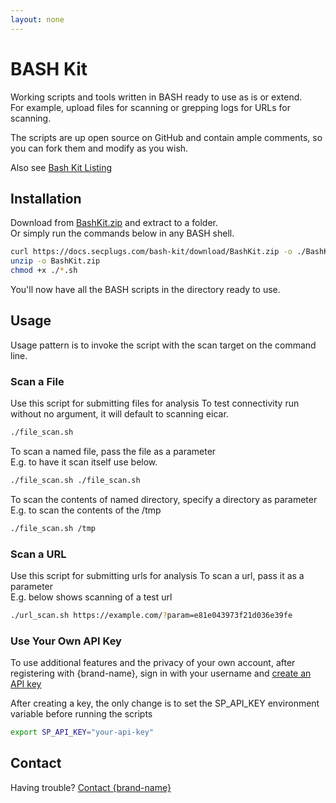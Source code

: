 ```yaml
---
layout: none
---
```

# BASH Kit
Working scripts and tools written in BASH ready to use as is or extend.  
For example, upload files for scanning or grepping logs for URLs for scanning. 
  
The scripts are up open source on GitHub and contain ample comments, so you can fork them and modify as you wish.

Also see [Bash Kit Listing](/plugin-list/plugin-secplugs-bash-kit)

## Installation
Download from [BashKit.zip](https://docs.secplugs.com/bash-kit/download/BashKit.zip) and extract to a folder.  
Or simply run the commands below in any BASH shell.
```bash
curl https://docs.secplugs.com/bash-kit/download/BashKit.zip -o ./BashKit.zip
unzip -o BashKit.zip
chmod +x ./*.sh
```
You'll now have all the BASH scripts in the directory ready to use.

## Usage
Usage pattern is to invoke the script with the scan target on the command line.

### Scan a File
Use this script for submitting files for analysis
To test connectivity run without no argument, it will default to scanning eicar.  
```bash
./file_scan.sh
```
To scan a named file, pass the file as a parameter  
E.g. to have it scan itself use below.
```bash
./file_scan.sh ./file_scan.sh
```
To scan the contents of named directory, specify a directory as parameter
E.g. to scan the contents of the /tmp
```bash
./file_scan.sh /tmp
```

### Scan a URL
Use this script for submitting urls for analysis
To scan a url, pass it as a parameter  
E.g. below shows scanning of a test url
```bash
./url_scan.sh https://example.com/?param=e81e043973f21d036e39fe
```

### Use Your Own API Key
To use additional features and the privacy of your own account, after registering with {brand-name}, sign in with your username and [create an API key](docs?doc=docs/HowTo/CreateKey) 

After creating a key, the only change is to set the SP_API_KEY environment variable before running the scripts

```bash
export SP_API_KEY="your-api-key"
```

## Contact
Having trouble? [Contact {brand-name} ](https://{brand-root-domain}/contacts)
